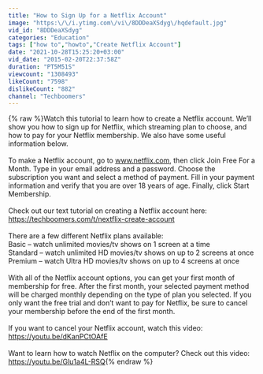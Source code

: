 ```yaml
---
title: "How to Sign Up for a Netflix Account"
image: "https:\/\/i.ytimg.com\/vi\/8DDDeaXSdyg\/hqdefault.jpg"
vid_id: "8DDDeaXSdyg"
categories: "Education"
tags: ["how to","howto","Create Netflix Account"]
date: "2021-10-28T15:25:20+03:00"
vid_date: "2015-02-20T22:37:58Z"
duration: "PT5M51S"
viewcount: "1308493"
likeCount: "7598"
dislikeCount: "882"
channel: "Techboomers"
---
```

{% raw %}Watch this tutorial to learn how to create a Netflix account. We’ll show you how to sign up for Netflix, which streaming plan to choose, and how to pay for your Netflix membership. We also have some useful information below.<br /><br />To make a Netflix account, go to www.netflix.com, then click Join Free For a Month. Type in your email address and a password. Choose the subscription you want and select a method of payment. Fill in your payment information and verify that you are over 18 years of age. Finally, click Start Membership.<br /><br />Check out our text tutorial on creating a Netflix account here: <a rel="nofollow" target="blank" href="https://techboomers.com/t/nextflix-create-account">https://techboomers.com/t/nextflix-create-account</a><br /><br />There are a few different Netflix plans available:<br />Basic – watch unlimited movies/tv shows on 1 screen at a time<br />Standard – watch unlimited HD movies/tv shows on up to 2 screens at once<br />Premium – watch Ultra HD movies/tv shows on up to 4 screens at once<br /><br />With all of the Netflix account options, you can get your first month of membership for free. After the first month, your selected payment method will be charged monthly depending on the type of plan you selected. If you only want the free trial and don’t want to pay for Netflix, be sure to cancel your membership before the end of the first month.<br /><br />If you want to cancel your Netflix account, watch this video:<br /><a rel="nofollow" target="blank" href="https://youtu.be/dKanPCtOAfE">https://youtu.be/dKanPCtOAfE</a><br /><br />Want to learn how to watch Netflix on the computer? Check out this video:<br /><a rel="nofollow" target="blank" href="https://youtu.be/Glu1a4L-RSQ">https://youtu.be/Glu1a4L-RSQ</a>{% endraw %}
